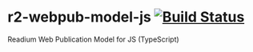 # r2-webpub-model-js [![Build Status](https://travis-ci.com/evidentpoint/r2-webpub-model-js.svg?branch=master)](https://travis-ci.com/evidentpoint/r2-webpub-model-js)
Readium Web Publication Model for JS (TypeScript)
